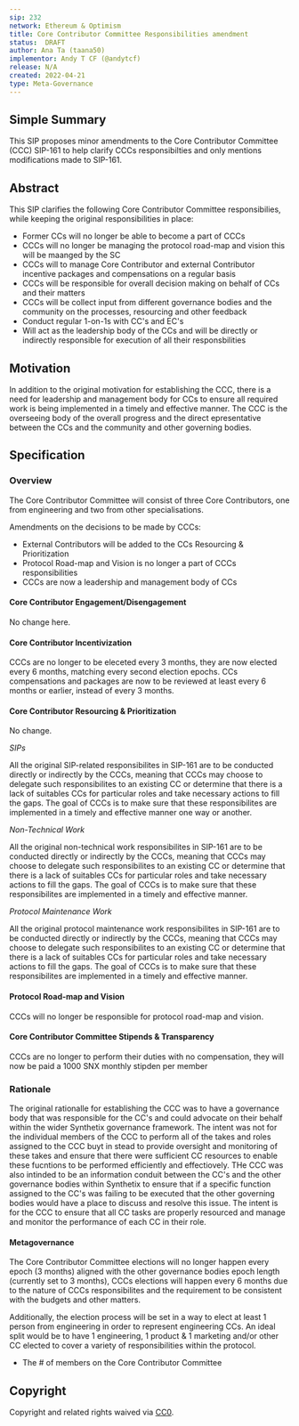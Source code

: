 ```yaml
---
sip: 232
network: Ethereum & Optimism
title: Core Contributor Committee Responsibilities amendment
status:  DRAFT
author: Ana Ta (taana50)
implementor: Andy T CF (@andytcf)
release: N/A
created: 2022-04-21
type: Meta-Governance
---
```


## Simple Summary
<!--"If you can't explain it simply, you don't understand it well enough." Simply describe the outcome the proposed changes intends to achieve. This should be non-technical and accessible to a casual community member.-->

This SIP proposes minor amendments to the Core Contributor Committee (CCC) SIP-161 to help clarify CCCs responsibilties and only mentions modifications made to SIP-161.

## Abstract

<!--A short (~200 word) description of the proposed change, the abstract should clearly describe the proposed change. This is what *will* be done if the SIP is implemented, not *why* it should be done or *how* it will be done. If the SIP proposes deploying a new contract, write, "We propose to deploy a new contract that will do x".-->

This SIP clarifies the following Core Contributor Committee responsibilies, while keeping the original responsibilities in place:

- Former CCs will no longer be able to become a part of CCCs
- CCCs will no longer be managing the protocol road-map and vision this will be maanged by the SC
- CCCs will to manage Core Contributor and external Contributor incentive packages and compensations on a regular basis
- CCCs will be responsible for overall decision making on behalf of CCs and their matters
- CCCs will be collect input from different governance bodies and the community on the processes, resourcing and other feedback
- Conduct regular 1-on-1s with CC's and EC's
- Will act as the leadership body of the CCs and will be directly or indirectly responsible for execution of all their responsbilities

## Motivation

<!--This is the problem statement. This is the *why* of the SIP. It should clearly explain *why* the current state of the protocol is inadequate.  It is critical that you explain *why* the change is needed, if the SIP proposes changing how something is calculated, you must address *why* the current calculation is inaccurate or wrong. This is not the place to describe how the SIP will address the issue!-->

In addition to the original motivation for establishing the CCC, there is a need for leadership and management body for CCs to ensure all required work is being implemented in a timely and effective manner. The CCC is the overseeing body of the overall progress and the direct epresentative between the CCs and the community and other governing bodies. 

## Specification

<!--The specification should describe the syntax and semantics of any new feature, there are five sections
1. Overview
2. Rationale
3. Technical Specification
4. Test Cases
5. Configurable Values
-->

### Overview

<!--This is a high-level overview of *how* the SIP will solve the problem. The overview should clearly describe how the new feature will be implemented.-->

The Core Contributor Committee will consist of three Core Contributors, one from engineering and two from other specialisations. 

Amendments on the decisions to be made by CCCs:

- External Contributors will be added to the CCs Resourcing & Prioritization 
- Protocol Road-map and Vision is no longer a part of CCCs responsibilities
- CCCs are now a leadership and management body of CCs

#### Core Contributor Engagement/Disengagement

No change here.

#### Core Contributor Incentivization

CCCs are no longer to be eleceted every 3 months, they are now elected every 6 months, matching every second election epochs.
CCs compensations and packages are now to be reviewed at least every 6 months or earlier, instead of every 3 months. 

#### Core Contributor Resourcing & Prioritization

No change.

_SIPs_

All the original SIP-related responsibilites in SIP-161 are to be conducted directly or indirectly by the CCCs, meaning that CCCs may choose to delegate such responsibilites to an existing CC or determine that there is a lack of suitables CCs for particular roles and take necessary actions to fill the gaps. The goal of CCCs is to make sure that these responsibilites are implemented in a timely and effective manner one way or another.

_Non-Technical Work_

All the original non-technical work responsibilites in SIP-161 are to be conducted directly or indirectly by the CCCs, meaning that CCCs may choose to delegate such responsibilites to an existing CC or determine that there is a lack of suitables CCs for particular roles and take necessary actions to fill the gaps. The goal of CCCs is to make sure that these responsibilites are implemented in a timely and effective manner.

_Protocol Maintenance Work_

All the original protocol maintenance work responsibilites in SIP-161 are to be conducted directly or indirectly by the CCCs, meaning that CCCs may choose to delegate such responsibilites to an existing CC or determine that there is a lack of suitables CCs for particular roles and take necessary actions to fill the gaps. The goal of CCCs is to make sure that these responsibilites are implemented in a timely and effective manner.

#### Protocol Road-map and Vision

CCCs will no longer be responsible for protocol road-map and vision.

#### Core Contributor Committee Stipends & Transparency

CCCs are no longer to perform their duties with no compensation, they will now be paid a 1000 SNX monthly stipden per member

### Rationale

<!--This is where you explain the reasoning behind how you propose to solve the problem. Why did you propose to implement the change in this way, what were the considerations and trade-offs? The rationale fleshes out what motivated the design and why particular design decisions were made. It should describe alternate designs that were considered and related work. The rationale may also provide evidence of consensus within the community, and should discuss important objections or concerns raised during discussion.-->

The original rationalle for establishing the CCC was to have a governance body that was responsible for the CC's and could advocate on their behalf within the wider Synthetix governance framework. The intent was not for the individual members of the CCC to perform all of the takes and roles assigned to the CCC buyt in stead to provide oversight and monitoring of these takes and ensure that there were sufficient CC resources to enable these fucntions to be performed efficiently and effectiovely. THe CCC was also intinded to be an information conduit between the CC's and the other governance bodies within Synthetix to ensure that if a specific function assigned to the CC's was failing to be executed that the other governing bodies would have a place to discuss and resolve this issue. The intent is for the CCC to ensure that all CC tasks are properly resourced and manage and monitor the performance of each CC in their role.

#### Metagovernance

The Core Contributor Committee elections will no longer happen every epoch (3 months) aligned with the other governance bodies epoch length (currently set to 3 months), CCCs elections will happen every 6 months due to the nature of CCCs responsibilites and the requirement to be consistent with the budgets and other matters.

Additionally, the election process will be set in a way to elect at least 1 person from engineering in order to represent engineering CCs. An ideal split would be to have 1 engineering, 1 product & 1 marketing and/or other CC elected to cover a variety of responsibilities within the protocol.

<!--Please list all values configurable via SCCP under this implementation.-->
- The # of members on the Core Contributor Committee

## Copyright
Copyright and related rights waived via [CC0](https://creativecommons.org/publicdomain/zero/1.0/).
